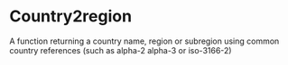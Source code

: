 # Country2region
A function returning a country name, region or subregion using common country references (such as alpha-2 alpha-3 or iso-3166-2)
